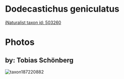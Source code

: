 
Dodecastichus geniculatus
=========================
  
[iNaturalist taxon id: 503260](https://www.inaturalist.org/taxa/503260)
# Photos

## by: Tobias Schönberg
  
![taxon187220882](https://inaturalist-open-data.s3.amazonaws.com/photos/200550625/medium.jpg)